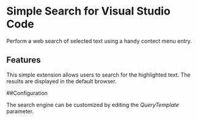 # Simple Search for Visual Studio Code

Perform a web search of selected text using a handy contect menu entry.

## Features

This simple extension allows users to search for the highlighted text. The results are displayed in the default browser.

##Configuration

The search engine can be customized by editing the *QueryTemplate* parameter.